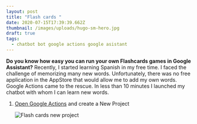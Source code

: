 ```yaml
---
layout: post
title: "Flash cards "
date: 2020-07-15T17:39:39.662Z
thumbnail: /images/uploads/hugo-sm-hero.jpg
draft: true
tags:
  - chatbot bot google actions google asistant
---
```

**Do you know how easy you can run your own Flashcards games in Google Assistant?** Recently, I started learning Spanish in my free time. I faced the challenge of memorizing many new words. Unfortunately, there was no free application in the AppStore that would allow me to add my own words. Google Actions came to the rescue. In less than 10 minutes I launched my chatbot with whom I can learn new words.

1. [Open Google Actions](https://console.actions.google.com/u/0/) and create a New Project

   ![Flash cards new project](/images/uploads/flashcards-newproject.png)